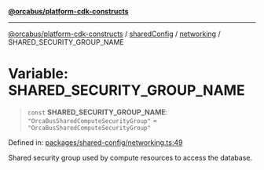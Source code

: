[**@orcabus/platform-cdk-constructs**](../../../../../../README.md)

***

[@orcabus/platform-cdk-constructs](../../../../../../README.md) / [sharedConfig](../../../README.md) / [networking](../README.md) / SHARED\_SECURITY\_GROUP\_NAME

# Variable: SHARED\_SECURITY\_GROUP\_NAME

> `const` **SHARED\_SECURITY\_GROUP\_NAME**: `"OrcaBusSharedComputeSecurityGroup"` = `"OrcaBusSharedComputeSecurityGroup"`

Defined in: [packages/shared-config/networking.ts:49](https://github.com/OrcaBus/platform-cdk-constructs/blob/main/packages/shared-config/networking.ts#L49)

Shared security group used by compute resources to access the database.
